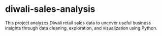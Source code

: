 # diwali-sales-analysis
This project analyzes Diwali retail sales data to uncover useful business insights through data cleaning, exploration, and visualization using Python.
